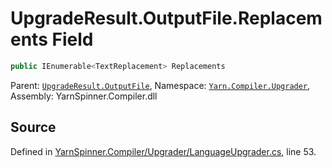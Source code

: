 # UpgradeResult.OutputFile.Replacements Field


```csharp
public IEnumerable<TextReplacement> Replacements
```



<div class="class-metadata">

Parent: [`UpgradeResult.OutputFile`](/api/csharp/yarn.compiler.upgrader/upgraderesult.outputfile.md), Namespace: [`Yarn.Compiler.Upgrader`](/api/csharp/yarn.compiler.upgrader/README.md), Assembly: YarnSpinner.Compiler.dll
</div>

## Source
Defined in [YarnSpinner.Compiler/Upgrader/LanguageUpgrader.cs](https://github.com/YarnSpinnerTool/YarnSpinner//blob/develop/YarnSpinner.Compiler/Upgrader/LanguageUpgrader.cs#L53), line 53.

